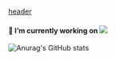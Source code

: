 [header](https://capsule-render.vercel.app/api?type=waving&color=timeGradient&height=300&section=header&text=Welcome!-nl-I'm%20DongDongLim!&fontSize=70)

#### 🔭 I’m currently working on <a href="https://www.facebook.com/OctopoStudios/" target="curCompany"><img src="https://img.shields.io/badge/curCompany-ffe4e1?style=for-the -배지&로고=#512BD4&로고색상=89a5ea"/></a>
<!--
**DongDongLim/DongDongLim** is a ✨ _special_ ✨ repository because its `README.md` (this file) appears on your GitHub profile.

Here are some ideas to get you started:

- 🔭 I’m currently working on ...
- 🌱 I’m currently learning ...
- 👯 I’m looking to collaborate on ...
- 🤔 I’m looking for help with ...
- 💬 Ask me about ...
- 📫 How to reach me: ...
- 😄 Pronouns: ...
- ⚡ Fun fact: ...
-->
![Anurag's GitHub stats](https://github-readme-stats.vercel.app/api?username=DongDongLim&show_icons=true&theme=buefy)
